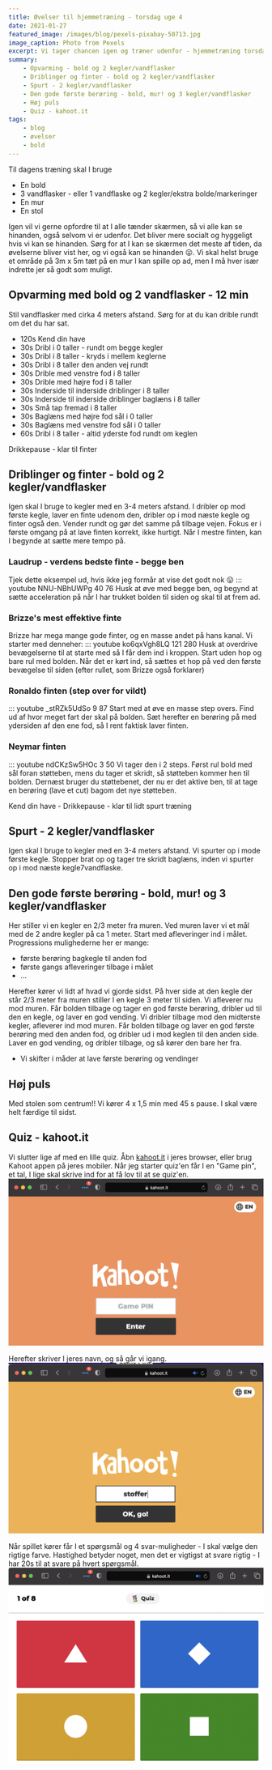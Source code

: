 ```yaml
---
title: Øvelser til hjemmetræning - torsdag uge 4
date: 2021-01-27
featured_image: /images/blog/pexels-pixabay-50713.jpg
image_caption: Photo from Pexels
excerpt: Vi tager chancen igen og træner udenfor - hjemmetræning torsdag uge 4
summary: 
    - Opvarming - bold og 2 kegler/vandflasker
    - Driblinger og finter - bold og 2 kegler/vandflasker
    - Spurt - 2 kegler/vandflasker
    - Den gode første berøring - bold, mur! og 3 kegler/vandflasker
    - Høj puls
    - Quiz - kahoot.it
tags:
    - blog
    - øvelser
    - bold
---
```


Til dagens træning skal I bruge
 - En bold
 - 3 vandflasker - eller 1 vandflaske og 2 kegler/ekstra bolde/markeringer
 - En mur
 - En stol

Igen vil vi gerne opfordre til at I alle tænder skærmen, så vi alle kan se hinanden, også selvom vi er udenfor. Det bliver mere socialt og hyggeligt hvis vi kan se hinanden.
Sørg for at I kan se skærmen det meste af tiden, da øvelserne bliver vist her, og vi også kan se hinanden 😛.
Vi skal helst bruge et område på 3m x 5m tæt på en mur I kan spille op ad, men I må hver især indrette jer så godt som muligt.

## Opvarming med bold og 2 vandflasker - 12 min
Stil vandflasker med cirka 4 meters afstand. Sørg for at du kan drible rundt om det du har sat.
 - 120s Kend din have
 - 30s Dribl i 0 taller - rundt om begge kegler
 - 30s Dribl i 8 taller - kryds i mellem keglerne
 - 30s Dribl i 8 taller den anden vej rundt
 - 30s Drible med venstre fod i 8 taller
 - 30s Drible med højre fod i 8 taller
 - 30s Inderside til inderside driblinger i 8 taller
 - 30s Inderside til inderside driblinger baglæns i 8 taller
 - 30s Små tap fremad i 8 taller
 - 30s Baglæns med højre fod sål i 0 taller
 - 30s Baglæns med venstre fod sål i 0 taller
 - 60s Dribl i 8 taller - altid yderste fod rundt om keglen

Drikkepause - klar til finter

## Driblinger og finter - bold og 2 kegler/vandflasker
Igen skal I bruge to kegler med en 3-4 meters afstand. I dribler op mod første kegle, laver en finte udenom den, dribler op i mod næste kegle og finter også den. Vender rundt og gør det samme på tilbage vejen. Fokus er i første omgang på at lave finten korrekt, ikke hurtigt. Når I mestre finten, kan I begynde at sætte mere tempo på.

### Laudrup - verdens bedste finte - begge ben
Tjek dette eksempel ud, hvis ikke jeg formår at vise det godt nok 😛
::: youtube NNU-NBhUWPg 40 76
Husk at øve med begge ben, og begynd at sætte acceleration på når I har trukket bolden til siden og skal til at frem ad.

### Brizze's mest effektive finte
Brizze har mega mange gode finter, og en masse andet på hans kanal.
Vi starter med denneher:
::: youtube ko6qxVgh8LQ 121 280
Husk at overdrive bevægelserne til at starte med så I får dem ind i kroppen. Start uden hop og bare rul med bolden. Når det er kørt ind, så sættes et hop på ved den første bevægelse til siden (efter rullet, som Brizze også forklarer)

### Ronaldo finten (step over for vildt)
::: youtube _stRZk5UdSo 9 87
Start med at øve en masse step overs. Find ud af hvor meget fart der skal på bolden. Sæt herefter en berøring på med ydersiden af den ene fod, så I rent faktisk laver finten.

### Neymar finten
::: youtube ndCKzSw5HOc 3 50
Vi tager den i 2 steps. Først rul bold med sål foran støtteben, mens du tager et skridt, så støtteben kommer hen til bolden. Dernæst bruger du støttebenet, der nu er det aktive ben, til at tage en berøring (lave et cut) bagom det nye støtteben.

Kend din have - Drikkepause - klar til lidt spurt træning

## Spurt - 2 kegler/vandflasker
Igen skal I bruge to kegler med en 3-4 meters afstand. Vi spurter op i mode første kegle. Stopper brat op og tager tre skridt baglæns, inden vi spurter op i mod næste kegle7vandflaske.

## Den gode første berøring - bold, mur! og 3 kegler/vandflasker
Her stiller vi en kegler en 2/3 meter fra muren. Ved muren laver vi et mål med de 2 andre kegler på ca 1 meter. Start med afleveringer ind i målet. 
Progressions mulighederne her er mange:
 - første berøring bagkegle til anden fod
 - første gangs afleveringer tilbage i målet
 - ...

Herefter kører vi lidt af hvad vi gjorde sidst. På hver side at den kegle der står 2/3 meter fra muren stiller I en kegle 3 meter til siden.
Vi afleverer nu mod muren. Får bolden tilbage og tager en god første berøring, dribler ud til den en kegle, og laver en god vending. Vi dribler tilbage mod den midterste kegler, afleverer ind mod muren. Får bolden tilbage og laver en god første berøring med den anden fod, og dribler ud i mod keglen til den anden side. Laver en god vending, og dribler tilbage, og så kører den bare her fra.

 - Vi skifter i måder at lave første berøring og vendinger

## Høj puls
Med stolen som centrum!! Vi kører 4 x 1,5 min med 45 s pause. I skal være helt færdige til sidst.

## Quiz - kahoot.it
Vi slutter lige af med en lille quiz. Åbn [kahoot.it](https://kahoot.it) i jeres browser, eller brug Kahoot appen på jeres mobiler. Når jeg starter quiz'en får I en "Game pin", et tal, I lige skal skrive ind for at få lov til at se quiz'en. 
![Kahoot Game Pin](/images/kahoot_game_pin.png "Enter Kahoot Game Pin")

Herefter skriver I jeres navn, og så går vi igang.
![Kahoot Nickname](/images/kahoot_nickname.png "Enter Kahoot nickname")

Når spillet kører får I et spørgsmål og 4 svar-muligheder - I skal vælge den rigtige farve. Hastighed betyder noget, men det er vigtigst at svare rigtig - I har 20s til at svare på hvert spørgsmål.
![Kahoot Choose answer](/images/kahoot_options.png "Choose correct Kahoot answer option")


